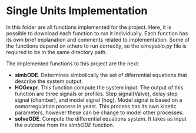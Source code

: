 # Single Units Implementation

In this folder are all functions implemented for the project. Here, it is possible to download each function to run it individually. Each function has its own brief explanation and comments related to implementation. 
Some of the functions depend on others to run correctly, so the *simsysbio.py* file is required to be in the same directory path. 

The implemented functions to this project are the next:
- **simbODE**. Determines simbolically the set of diferrential equations that describe the system output.
- **HOGexpr**. This function compute the system input. The output of this function are three signals or profiles. Step signal(Valve), delay step signal (chamber), and model signal (hog). Model signal is based on a osmorregulation process in yeast. This process has its own kinetic parameters, however these can be change to model other processes.
- **solveODE**. Compute the differential equations system. It takes as input the outcome from the *simbODE* function.
